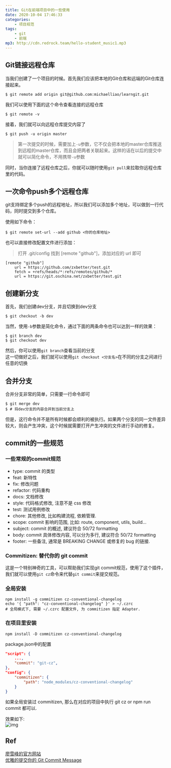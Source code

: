 ```yaml
---
title: Git在前端项目中的一些使用
date: 2020-10-04 17:46:33
categories: 
    - 项目规范
tags: 
    - git
    - 前端
mp3: http://cdn.redrock.team/hello-student_music1.mp3
---
```


## Git链接远程仓库

当我们创建了一个项目的时候。首先我们应该把本地的Git仓库和远端的Git仓库连接起来。  
```shell
$ git remote add origin git@github.com:michaelliao/learngit.git
```
我们可以使用下面的这个命令查看连接的远程仓库
```shell
$ git remote -v
```
接着，我们就可以向远程仓库提交内容了
```shell
$ git push -u origin master
```
> 第一次提交的时候，需要加上`-u`参数，它不仅会把本地的master仓库推送到远程的master仓库，而且会把两者关联起来。这样的话在以后的提交中就可以简化命令，不用携带`-u`参数  

同时，当你连接了远程仓库之后，你就可以随时使用`git pull`来拉取你远程仓库里的代码。

## 一次命令push多个远程仓库

git支持绑定多个push的远程地址，所以我们可以添加多个地址，可以做到一行代码，同时提交到多个仓库。  

使用如下命令：
```shell
$ git remote set-url --add github <你的仓库地址>
```
也可以直接修改配置文件进行添加：
> 打开 .git/config 找到 [remote "github"]，添加对应的 url 即可
```shell
[remote "github"]
    url = https://github.com/zxbetter/test.git
    fetch = +refs/heads/*:refs/remotes/github/*
    url = https://git.oschina.net/zxbetter/test.git
```

## 创建新分支

首先，我们创建dev分支，并且切换到dev分支
```shell
$ git checkout -b dev
```
当然，使用`-b`参数是简化命令，通过下面的两条命令也可以达到一样的效果：
```shell
$ git branch dev
$ git checkout dev
```
然后，你可以使用`git branch`查看当前的分支  
这一切做好之后，我们就可以使用`git checkout <分支名>`在不同的分支之间进行任意的切换

## 合并分支
合并分支非常的简单，只需要一行命令即可
```shell
$ git merge dev
$ # 将dev分支的内容合并到当前分支上
```
但是，这行命令并不是所有时候都会顺利的被执行。如果两个分支的同一文件差异较大，则会产生冲突，这个时候就需要打开产生冲突的文件进行手动的修复。

## commit的一些规范

### 一些常规的commit规范

+ type: commit 的类型
+ feat: 新特性
+ fix: 修改问题
+ refactor: 代码重构
+ docs: 文档修改
+ style: 代码格式修改, 注意不是 css 修改
+ test: 测试用例修改
+ chore: 其他修改, 比如构建流程, 依赖管理.
+ scope: commit 影响的范围, 比如: route, component, utils, build...
+ subject: commit 的概述, 建议符合  50/72 formatting
+ body: commit 具体修改内容, 可以分为多行, 建议符合 50/72 formatting
+ footer: 一些备注, 通常是 BREAKING CHANGE 或修复的 bug 的链接.

### Commitizen: 替代你的 git commit

这是一个特别神奇的工具，可以帮助我们实现git commit规范，使用了这个插件，我们就可以使用`git cz`命令来代替`git commit`来提交规范。  

### 全局安装
```shell
npm install -g commitizen cz-conventional-changelog
echo '{ "path": "cz-conventional-changelog" }' > ~/.czrc
# 全局模式下, 需要 ~/.czrc 配置文件, 为 commitizen 指定 Adapter.
```

### 在项目里安装
```shell
npm install -D commitizen cz-conventional-changelog
```
package.json中的配置
```json
"script": {
    ...,
    "commit": "git-cz",
},
"config": {
    "commitizen": {
        "path": "node_modules/cz-conventional-changelog"
    }
}
```

如果全局安装过 commitizen, 那么在对应的项目中执行 git cz or npm run commit 都可以.

效果如下:  
![img](https://user-gold-cdn.xitu.io/2018/5/16/16369a14ec8704fc?imageslim)
## Ref

[廖雪峰的官方网站](https://www.liaoxuefeng.com/wiki/896043488029600/898732864121440)  
[优雅的提交你的 Git Commit Message](https://juejin.im/post/6844903606815064077)